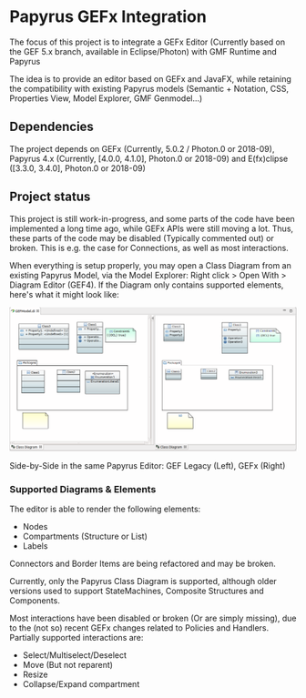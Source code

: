 # Papyrus GEFx Integration

The focus of this project is to integrate a GEFx Editor (Currently based on the GEF 5.x branch, available in Eclipse/Photon) with GMF Runtime and Papyrus

The idea is to provide an editor based on GEFx and JavaFX, while retaining the compatibility with existing Papyrus models (Semantic + Notation, CSS, Properties View, Model Explorer, GMF Genmodel...)

## Dependencies

The project depends on GEFx (Currently, 5.0.2 / Photon.0 or 2018-09), Papyrus 4.x (Currently, [4.0.0, 4.1.0], Photon.0 or 2018-09) and E(fx)clipse ([3.3.0, 3.4.0], Photon.0 or 2018-09)

## Project status

This project is still work-in-progress, and some parts of the code have been implemented a long time ago, while GEFx APIs were still moving a lot. Thus, these parts of the code may be disabled (Typically commented out) or broken. This is e.g. the case for Connections, as well as most interactions.

When everything is setup properly, you may open a Class Diagram from an existing Papyrus Model, via the Model Explorer: Right click > Open With > Diagram Editor (GEF4). If the Diagram only contains supported elements, here's what it might look like:

![GEF Legacy vs GEFx-GMF](images/GEF3-GMF%20vs%20GEFx-GMF.png)

Side-by-Side in the same Papyrus Editor: GEF Legacy (Left), GEFx (Right)

### Supported Diagrams & Elements

The editor is able to render the following elements:

- Nodes
- Compartments (Structure or List)
- Labels

Connectors and Border Items are being refactored and may be broken.

Currently, only the Papyrus Class Diagram is supported, although older versions used to support StateMachines, Composite Structures and Components.

Most interactions have been disabled or broken (Or are simply missing), due to the (not so) recent GEFx changes related to Policies and Handlers. Partially supported interactions are:

- Select/Multiselect/Deselect
- Move (But not reparent)
- Resize
- Collapse/Expand compartment

